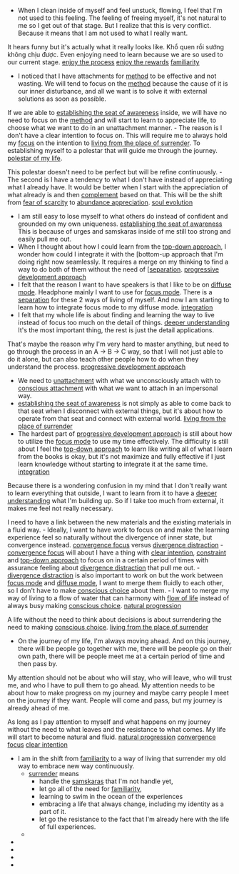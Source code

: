 - When I clean inside of myself and feel unstuck, flowing, I feel that I'm not used to this feeling. The feeling of freeing myself, it's not natural to me so I get out of that stage. But I realize that this is very conflict. Because it means that I am not used to what I really want.

It hears funny but it's actually what it really looks like. Khổ quen rồi sướng không chịu được. Even enjoying need to learn because we are so used to our current stage.
 [enjoy the process](<enjoy the process.md>) [enjoy the rewards](<enjoy the rewards.md>) [familiarity](<familiarity.md>)
- I noticed that I have attachments for [method](<method.md>) to be effective and not wasting. We will tend to focus on the [method](<method.md>) because the cause of it is our inner disturbance, and all we want is to solve it with external solutions as soon as possible.

If we are able to [establishing the seat of awareness](<establishing the seat of awareness.md>) inside, we will have no need to focus on the [method](<method.md>) and will start to learn to appreciate life, to choose what we want to do in an unattachment manner.
    - The reason is I don't have a clear intention to focus on. This will require me to always hold my [focus](<focus.md>) on the intention to [living from the place of surrender](<living from the place of surrender.md>). To establishing myself to a polestar that will guide me through the journey. [polestar of my life](<polestar of my life.md>). 

This polestar doesn't need to be perfect but will be refine continuously. 
    - The second is I have a tendency to what I don't have instead of appreciating what I already have. It would be better when I start with the appreciation of what already is and then [complement](<complement.md>) based on that. This will be the shift from [fear of scarcity](<fear of scarcity.md>) to [abundance appreciation](<abundance appreciation.md>). [soul evolution](<soul evolution.md>)
- I am still easy to lose myself to what others do instead of confident and grounded on my own uniqueness. [establishing the seat of awareness](<establishing the seat of awareness.md>) This is because of urges and samskaras inside of me still too strong and easily pull me out.
- When I thought about how I could learn from the [top-down approach](<top-down approach.md>), I wonder how could I integrate it with the [bottom-up approach that I'm doing right now seamlessly. It requires a merge on my thinking to find a way to do both of them without the need of [[separation](<bottom-up approach that I'm doing right now seamlessly. It requires a merge on my thinking to find a way to do both of them without the need of [[separation.md>). [progressive development approach](<progressive development approach.md>)
- I felt that the reason I want to have speakers is that I like to be on [diffuse mode](<diffuse mode.md>). Headphone mainly I want to use for [focus mode](<focus mode.md>). There is a [separation](<separation.md>) for these 2 ways of living of myself. And now I am starting to learn how to integrate focus mode to my diffuse mode. [integration](<integration.md>)
- I felt that my whole life is about finding and learning the way to live instead of focus too much on the detail of things. [deeper understanding](<deeper understanding.md>) It's the most important thing, the rest is just the detail applications. 

That's maybe the reason why I'm very hard to master anything, but need to go through the process in an A -> B -> C way, so that I will not just able to do it alone, but can also teach other people how to do when they understand the process. [progressive development approach](<progressive development approach.md>)
- We need to [unattachment](<unattachment.md>) with what we unconsciously attach with to [conscious attachment](<conscious attachment.md>) with what we want to attach in an impersonal way.
- [establishing the seat of awareness](<establishing the seat of awareness.md>) is not simply as able to come back to that seat when I disconnect with external things, but it's about how to operate from that seat and connect with external world. [living from the place of surrender](<living from the place of surrender.md>)
- The hardest part of [progressive development approach](<progressive development approach.md>) is still about how to utilize the [focus mode](<focus mode.md>) to use my time effectively. The difficulty is still about I feel the [top-down approach](<top-down approach.md>) to learn like writing all of what I learn from the books is okay, but it's not maximize and fully effective if I just learn knowledge without starting to integrate it at the same time. [integration](<integration.md>)

Because there is a wondering confusion in my mind that I don't really want to learn everything that outside, I want to learn from it to have a [deeper understanding](<deeper understanding.md>) what I'm building up. So if I take too much from external, it makes me feel not really necessary.

I need to have a link between the new materials and the existing materials in a fluid way. 
    - Ideally, I want to have work to focus on and make the learning experience feel so naturally without the divergence of inner state, but convergence instead. [convergence focus](<convergence focus.md>) versus [divergence distraction](<divergence distraction.md>)
    - [convergence focus](<convergence focus.md>) will about I have a thing with [clear intention](<clear intention.md>), [constraint](<constraint.md>) and [top-down approach](<top-down approach.md>) to focus on in a certain period of times with assurance feeling about [divergence distraction](<divergence distraction.md>) that pull me out.
    - [divergence distraction](<divergence distraction.md>) is also important to work on but the work between [focus mode](<focus mode.md>) and [diffuse mode](<diffuse mode.md>), I want to merge them fluidly to each other, so I don't have to make [conscious choice](<conscious choice.md>) about them.
    - I want to merge my way of living to a flow of water that can harmony with [flow of life](<flow of life.md>) instead of always busy making [conscious choice](<conscious choice.md>). [natural progression](<natural progression.md>) 

A life without the need to think about decisions is about surrendering the need to making [conscious choice](<conscious choice.md>). [living from the place of surrender](<living from the place of surrender.md>)
- On the journey of my life, I'm always moving ahead. And on this journey, there will be people go together with me, there will be people go on their own path, there will be people meet me at a certain period of time and then pass by.

My attention should not be about who will stay, who will leave, who will trust me, and who I have to pull them to go ahead. My attention needs to be about how to make progress on my journey and maybe carry people I meet on the journey if they want. People will come and pass, but my journey is already ahead of me. 

As long as I pay attention to myself and what happens on my journey without the need to what leaves and the resistance to what comes. My life will start to become natural and fluid. [natural progression](<natural progression.md>) [convergence focus](<convergence focus.md>) [clear intention](<clear intention.md>)
- I am in the shift from [familiarity](<familiarity.md>) to a way of living that surrender my old way to embrace new way continuously. 
    - [surrender](<surrender.md>) means 
        - handle the [samskaras](<samskaras.md>) that I'm not handle yet, 
        - let go all of the need for [familiarity](<familiarity.md>), 
        - learning to swim in the ocean of the experiences
        - embracing a life that always change, including my identity as a part of it.
        - let go the resistance to the fact that I'm already here with the life of full experiences.
    - 
- 
- 
- 
- 
